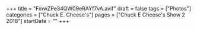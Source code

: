 +++
title = "FmwZPe34QW09eRAYf7vA.avif"
draft = false
tags = ["Photos"]
categories = ["Chuck E. Cheese's"]
pages = ["Chuck E Cheese's Show 2 2018"]
startDate = ""
+++
